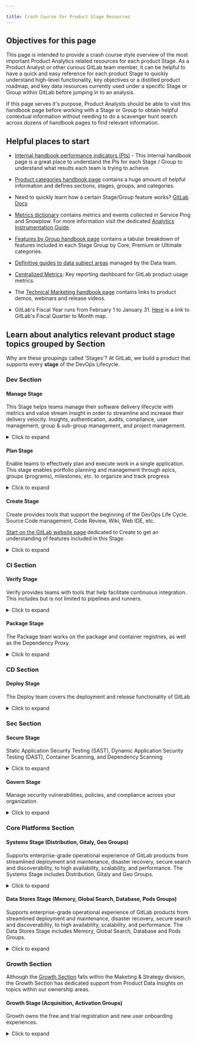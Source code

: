```yaml
---

title: Crash Course for Product Stage Resources
---
```









## Objectives for this page

This page is intended to provide a crash course style overview of the most important Product Analytics related resources for each product Stage.
As a Product Analyst or other curious GitLab team member, it can be helpful to have a quick and easy reference for each product Stage to quickly understand high-level functionality, key objectives or a distilled product roadmap, and key data resources currently used under a specific Stage or Group within GitLab before jumping in to an analysis.

If this page serves it's purpose, Product Analysts should be able to visit this handbook page before working with a Stage or Group to obtain helpful contextual information without needing to do a scavenger hunt search across dozens of handbook pages to find relevant information.

## Helpful places to start

- [Internal handbook performance indicators (PIs)](https://internal.gitlab.com/handbook/company/performance-indicators/) - This internal handbook page is a great place to understand the PIs for each Stage / Group to understand what results each team is trying to acheive.

- [Product categories handbook page](/handbook/product/categories/) contains a huge amount of helpful information and defines sections, stages, groups, and categories.

- Need to quickly learn how a certain Stage/Group feature works? [GitLab Docs](https://docs.gitlab.com/)

- [Metrics dictionary](https://metrics.gitlab.com/) contains metrics and events collected in Service Ping and Snowplow. For more information visit the dedicated [Analytics Instrumentation Guide](/handbook/product/analytics-instrumentation-guide/#metrics-dictionary).

- [Features by Group handbook page](/handbook/product/categories/features/#planproject-management-group) contains a tabular breakdown of features included in each Stage Group by Core, Premium or Ultimate categories.

- [Definitive guides to data subject areas](/handbook/business-technology/data-team/data-catalog/#definitive-guides) managed by the Data team.

- [Centralized Metrics](https://10az.online.tableau.com/#/site/gitlab/workbooks/2069845/views): Key reporting dashboard for GitLab product usage metrics.


- The [Technical Marketing handbook page](/handbook/marketing/developer-relations/technical-marketing/) contains links to product demos, webinars and release videos.

- GitLab's Fiscal Year runs from February 1 to January 31. [Here](/handbook/finance/#fiscal-year) is a link to GitLab's Fiscal Quarter to Month map.

## Learn about analytics relevant product stage topics grouped by Section

Why are these groupings called 'Stages'? At GitLab, we build a product that supports every **stage** of the DevOps Lifecycle.

### Dev Section

#### Manage Stage

This Stage helps teams manage their software delivery lifecycle with metrics and value stream insight in order to streamline and increase their delivery velocity. Insights, authentication, audits, compliance, user management, group & sub-group management, and project management.

<details markdown="1"><summary>Click to expand</summary>


**Top dashboards referenced by this team**

- [Centralized Metrics](https://10az.online.tableau.com/#/site/gitlab/workbooks/2069845/views): Key reporting dashboard for GitLab product usage metrics.



**Helpful video resources**

[Plan:Optimize YouTube Channel](https://www.youtube.com/playlist?list=PL05JrBw4t0KopcuINFaWBEHYlaDnbDxpl)

Team meetings, AMAs, etc. for the Plan:Optimize Group

[Manage:Access YouTube Channel](https://www.youtube.com/playlist?list=PL05JrBw4t0Kot4GcDlWPsZOM8YgncnPUi)

Team meetings, AMAs, etc. for the Manage:Access Group

[Manage:Organization YouTube Channel](https://www.youtube.com/playlist?list=PL05JrBw4t0Kq-9cR2cz4uxUIfVYtB4Gq8)

Team meetings, AMAs, etc. for the Manage:Organization Group

**Product direction**

[Problems to Solve from Product Direction Page](https://about.gitlab.com/direction/manage/#problems-to-solve)

The Problems to Solve section of Manage's Product Direction Page is the most condensed documentation to understand Manage's big picture focus quickly.

**Performance indicators**

[Metrics from Product Direction Page](https://about.gitlab.com/direction/manage/#metrics)

This link breaks down the performance indicators for each Manage Group clearly and links out to the Internal Handbook PI page.

**Key handbook pages**

[Manage Direction Page](https://about.gitlab.com/direction/manage/)

[Main Manage Stage Page](/handbook/engineering/development/dev/manage/)

**Slack channels**

**#s_manage**

**Team members**

[Handbook page to find Manage team members to collaborate with](/handbook/product/categories/#manage-stage)

</details>

#### Plan Stage

Enable teams to effectively plan and execute work in a single application. This stage enables portfolio planning and management through epics, groups (programs), milestones, etc. to organize and track progress

<details markdown="1"><summary>Click to expand</summary>

**Top dashboards referenced by this team**

- [Centralized Metrics](https://10az.online.tableau.com/#/site/gitlab/workbooks/2069845/views): Key reporting dashboard for GitLab product usage metrics.

- [Plan stage .com events](https://10az.online.tableau.com/#/site/gitlab/workbooks/2325883/views)  Analyses dealing with Snowplow events tables

- [Fulfillment:Platform PIs Dashboard](https://10az.online.tableau.com/#/site/gitlab/workbooks/2131145/views)

- [Growth Section Analytics Hub](https://10az.online.tableau.com/#/site/gitlab/workbooks/2058563/views)

- [Code Suggestions](https://10az.online.tableau.com/#/site/gitlab/workbooks/2260169/views)

- [Verify Performance Indicator Hub](https://10az.online.tableau.com/#/site/gitlab/views/VerifyPerformanceIndicatorDashboard/VerifyPerformanceIndicatorHub)



**Helpful video resources**

[Plan Stage YouTube playlist](https://www.youtube.com/playlist?list=PL05JrBw4t0KoceqcTneOVmAzhEp6NinY0)

**What the Plan Stage team is working on**

[Link to 1 Year Plan](https://about.gitlab.com/direction/plan/#1-year-plan)

A great handbook page to skim to understand the roadmap and focus for Plan

**Performance indicators**

[Link to performance indicators](https://internal.gitlab.com/handbook/company/performance-indicators/product/dev-section/)

Resource to understand the Performance Indicators for the Dev Section - Page can be searched by Stage and Group

**Key handbook pages**

[Main Plan page](/handbook/product/categories/#plan-stage)

[Plan direction page](https://about.gitlab.com/direction/plan/)


**Slack channels**

**#s_plan**

**Team members**

[Handbook page to find Plan team members to collaborate with](/handbook/product/categories/#plan-stage)

</details>

#### Create Stage

Create provides tools that support the beginning of the DevOps Life Cycle. Source Code management, Code Review, Wiki, Web IDE, etc.

[Start on the GitLab website page](https://about.gitlab.com/features/) dedicated to Create to get an understanding of features included in this Stage.

<details markdown="1"><summary>Click to expand</summary>

**Top dashboards referenced by this team**


- [Centralized Metrics](https://10az.online.tableau.com/#/site/gitlab/workbooks/2069845/views): Key reporting dashboard for GitLab product usage metrics.


- [Performance indicators internal handbook page](https://internal.gitlab.com/handbook/company/performance-indicators/product/dev-section/)  The Create : Gitaly Group primarily uses the Performance Indicators Internal Handbook Page to guide decisions

- [Handbook page containing engineering analytics dashboards](/handbook/engineering/development/dev/create/engineering-managers/dashboards/)  Used by Create Stage Engineering Managers



**Helpful video resources**

Must be logged into GitLab Unfiltered account

[Create Stage YouTube playlist](https://www.youtube.com/playlist?list=PL05JrBw4t0KrJEKqwt57ljmbkOuVwaR0d)

[Create Stage UX YouTube playlist](https://www.youtube.com/playlist?list=PL05JrBw4t0KrUvA91eFQedd6zrvH0_kGY)

**Product roadmap link**

[Link to product direction / vision](/handbook/engineering/development/dev/create/#vision)

Resource to understand the goals for this team

**Performance indicators**

[Link to performance indicators](https://internal.gitlab.com/handbook/company/performance-indicators/product/dev-section/)

Resource to understand the Performance Indicators for the Dev Section - Page can be searched by Stage and Group

**Key handbook pages**

[Primary Create Stage handbook page](/handbook/engineering/development/dev/create/)

Contains helpful information about how Create operates and current team members

**Slack channels**

**#s_create**

**#s_create_pm**

**Team members**

[Handbook page to find Create team members to collaborate with](/handbook/product/categories/#create-stage)

</details>

### CI Section

#### Verify Stage

Verify provides teams with tools that help facilitate continuous integration. This includes but is not limited to pipelines and runners.

<details markdown="1"><summary>Click to expand</summary>

**Top dashboards referenced by this team**

- [Centralized Metrics](https://10az.online.tableau.com/#/site/gitlab/workbooks/2069845/views): Key reporting dashboard for GitLab product usage metrics.


- [Verify Performance Indicator Dashboard](https://10az.online.tableau.com/#/site/gitlab/views/VerifyPerformanceIndicatorDashboard/VerifyGitLab_comPerformanceIndicators)

- [Error Budget Dashboard](https://10az.online.tableau.com/#/site/gitlab/workbooks/2270342/views)

**Important data documentation**

There are a few models that are exclusive to the Verify stage that you can reference as a SSOT:

- `wk_gitlab_dotcom_monthly_ci_compute_minutes` is a model you can use to identify the number of runners, pipelines, and CI Build Minutes used on a per project, per namespace level.
**Helpful video resources**

[Tanuki Tech: Verify and Secure](https://youtu.be/TgRamhC3ujg)

This video showcases the product functionality of Verify and Secure and how to talk about those functionalities from a sales perspective.

[Verify Team Overview](https://youtu.be/9iF9zWAxdH0)

**Product roadmap link**

[Section Direction: Verify Stage](https://about.gitlab.com/direction/ops/#verify)
Resource to understand the long-term goals for the Verify team

**Performance indicators**

[Ops Section PI](https://internal.gitlab.com/handbook/company/performance-indicators/product/ops-section/)
An internal handbook page that lists all performance indicators under the Operations section

**Key handbook pages**

[Verify Stage Product Page](/handbook/engineering/development/ops/verify/)

A central hub for all pages related to the Verify stage

**Slack channels**

**#s_verify**
Overall channel for Verify

**#g_pipeline-execution**
Slack channel for the Verify:Pipeline Execution product category.

**#g_pipeline-authoring**
Slack channel for the Verify:Pipeline Authoring product category.

**#g_runner**
Slack channel for the Verify:Runner product category.

**#g_pipeline-security**
Slack channel for the Verify:Pipeline Security product category.

**Team members**

[Handbook page to find Verify team members to collaborate with](/handbook/product/categories/#verify-stage)

</details>

#### Package Stage

The Package team works on the package and container registries, as well as the Dependency Proxy.

<details markdown="1"><summary>Click to expand</summary>

**Top dashboards referenced by this team**

- [Package Performance Indicator Hub](https://10az.online.tableau.com/#/site/gitlab/workbooks/2284774/views)

Primarily time series analyses for Package features on GitLab.com

- [Centralized Metrics](https://10az.online.tableau.com/#/site/gitlab/workbooks/2069845/views): Key reporting dashboard for GitLab product usage metrics.

**Important data documentation**
- `wk_gitlab_dotcom_package_events` is a model you can use for all Snowplow events related to Package. This includes but is not limited to, package actions for all available Package types on GitLab.com



**Helpful video resources**

[User Interviews YouTube Channel](https://www.youtube.com/playlist?list=PL05JrBw4t0KpxCv3B5S-6LFCpBB6NCnga)

General and feature specific user interviews for the Package team

[Demos and Speedruns](/handbook/engineering/development/ops/package/#demos--speedruns)

Package Handbook section with feature and roadmap demos

**Product roadmap link**

[Link to product roadmap](/handbook/engineering/development/ops/package/#roadmap)

Resource to understand the long-term goals for this team

**OKRs**

[Link to OKRs handbook page](/handbook/engineering/development/ops/package/#okrs)

Resource to understand the current OKRs for this team

**Key documentation**

[Main Package Team Handbook Page](/handbook/engineering/development/ops/package)

It can be helpful to search for specific topics on the Package team's main page

[GitLab Docs Package Page](https://docs.gitlab.com/ee/administration/packages/)

GitLab Docs are awesome!

**Slack channels**

**#s_package**

**Team members**

[Handbook page to find Package team members to collaborate with](/handbook/product/categories/#package-stage)

[List of Package team members and their stable counterparts to contact if needed](/handbook/engineering/development/ops/package/#team-members)

</details>

### CD Section

#### Deploy Stage

The Deploy team covers the deployment and release functionality of GitLab

<details markdown="1"><summary>Click to expand</summary>

**Top dashboards referenced by this team**

- [Centralized Metrics](https://10az.online.tableau.com/#/site/gitlab/workbooks/2069845/views): Key reporting dashboard for GitLab product usage metrics.

- [Deploy Performance Indicator Dashboard](https://10az.online.tableau.com/#/site/gitlab/workbooks/2280622/views): Primarily time series analyses for Deploy features on GitLab.com





**Product roadmap link**

[Product Direction - Delivery](https://about.gitlab.com/direction/delivery/)
Resource to understand the long-term goals for this team

**Performance indicators**

[Link to performance indicators](https://internal.gitlab.com/handbook/company/performance-indicators/product/ops-section/)

Resource to understand the Performance Indicators for the Ops Section - Page can be searched by Stage and Group

**Key handbook pages**

[Deploy Primary Handbook Page](/handbook/engineering/development/ops/deploy/)

**Slack channels**

**#cd-section**

**#g_environments**

**#s_deploy**

**Team members**

[Handbook page to find Create team members to collaborate with](/handbook/engineering/development/ops/deploy/environments/)


</details>

### Sec Section

#### Secure Stage

Static Application Security Testing (SAST), Dynamic Application Security Testing (DAST), Container Scanning, and Dependency Scanning


<details markdown="1"><summary>Click to expand</summary>

**Top dashboards referenced by this team**

- [Dynamic Analysis Metrics](https://10az.online.tableau.com/#/site/gitlab/views/PDSecDynamicAnalysisMetrics/DynamicAnalysisDashboard) Secure:Dynamic Analysis Group

Some seemingly duplicate charts in Dynamic Analysis Metrics are used by the team to compare totals from different data sets.

- [Threat Management Metrics](https://10az.online.tableau.com/#/site/gitlab/workbooks/2238072/views) Govern:Threat Insights Group

- [Centralized Metrics](https://10az.online.tableau.com/#/site/gitlab/workbooks/2069845/views): Key reporting dashboard for GitLab product usage metrics.



**Helpful video resources**

[DevSecOps Overview](https://www.youtube.com/watch?v=XnYstHObqlA&t=15s) A great place to start for a high-level overview relating to Secure functionality.

**Product direction link**

[Secure product direction page - 1 year plan](https://about.gitlab.com/direction/secure/#1-year-plan)

**Performance indicators**

[Performance indicators linked in Secure handbook page](/handbook/engineering/development/sec/#performance-indicators)

**Key handbook pages**

[Secure stage primary handbook page](/handbook/engineering/development/sec/secure/)

**Slack channels**

**#s_secure**

**Team members**

[Product categories page section to find Secure team members to collaborate with](/handbook/product/categories/#secure-stage)

[Secure Handbook page section to find Secure engineering team members to collaborate with](/handbook/engineering/development/sec/secure/#team-members)


</details>


#### Govern Stage

Manage security vulnerabilities, policies, and compliance across your organization.

<details markdown="1"><summary>Click to expand</summary>

**Top dashboards referenced by this team**

- [Centralized Metrics](https://10az.online.tableau.com/#/site/gitlab/workbooks/2069845/views): Key reporting dashboard for GitLab product usage metrics.

- [PD: Sec: Govern Metrics](https://10az.online.tableau.com/#/site/gitlab/workbooks/2200383/views)




**Helpful video resources**

[Govern Stage YouTube Channel](https://www.youtube.com/playlist?list=PL05JrBw4t0Kq4CHpCTMv3OdquJXm6ggYr)

[Govern UX YouTube Channel](https://www.youtube.com/playlist?list=PL05JrBw4t0KrUL59mDTOdERpYEXGyMPVz)


**Product direction link**

[Govern product direction page - 1 Year Plan](https://about.gitlab.com/direction/govern/#1-year-plan)

**Performance indicators**

[Internal handbook performance indicators for the Secure section](https://internal.gitlab.com/handbook/company/performance-indicators/product/sec-section/)

**Key handbook pages**

[Govern stage primary handbook page](/handbook/engineering/development/sec/govern/)

**Slack channels**

**#s_govern**

**Team members**

[Handbook page to find Govern team members to collaborate with](/handbook/product/categories/#govern-stage)

[Govern Handbook page section to find Govern engineering team members to collaborate with](/handbook/engineering/development/sec/govern/#sub-department-development-people-leaders)

</details>

### Core Platforms Section


#### Systems Stage (Distribution, Gitaly, Geo Groups)

Supports enterprise-grade operational experience of GitLab products from streamlined deployment and maintenance, disaster recovery, secure search and discoverability, to high availability, scalability, and performance. The Systems Stage includes Distribution, Gitaly and Geo Groups.


<details markdown="1"><summary>Click to expand</summary>

**Top dashboards referenced by this team**

- All Tableau Dashboards are organized in Collections, specifically [Core & SaaS Platforms General Collection](https://10az.online.tableau.com/#/site/gitlab/collections/78d30546-2f24-4a4a-8378-c88711f479c4?:origin=card_share_link) and [Core & SaaS Platforms SAFE Collection](https://10az.online.tableau.com/#/site/gitlab/collections/1c106c47-64b3-4cbf-b95d-c75fe2a0e9b4?:origin=card_share_link)

**Important data documentation**

There are no Enablement metrics currently collected in our Postgres Replica data for GitLab.com

The following tables can be used for Service Ping metric reporting.

- common_mart.mart_ping_instance_metric_all_time - Use for all time timeframe metrics

- common_mart.mart_ping_instance_metric_7_day - Use for 7 day timeframe metrics

- common_mart.mart_ping_instance_metric_28_day - Use for 28 day timeframe metrics

- common_mart.mart_ping_instance_metric_monthly - Use for all, 7, 28 timeframe metrics pre filtered to the last ping of the month (does not include none or null timeframe metrics)

- workpace_product.wk_fct_ping_instance_metric_none - Use for metrics with a none timeframe

- workpace_product.wk_fct_ping_instance_metric_null - Use for metrics with a null timeframe

Use the [metrics dictionary](https://metrics.gitlab.com/) to determine the timeframe value for any service ping metric.


**Helpful video resources**

Enablement::Systems is a relatively new Stage. PDI will add helpful video overviews as they become available.

**Product roadmap link**

[Enablement Product Direction](https://about.gitlab.com/direction/enablement/)
Includes Stage and Group level details

**Performance indicators**

[Enablement Section PI handbook page](https://internal.gitlab.com/handbook/company/performance-indicators/product/enablement-section/)

**Key handbook pages**

[Overall Enablement Section Handbook page for Engineering](/handbook/engineering/development/enablement/)

**Slack channels**

**#s_enablement**

**#g_distribution**

**#g_geo**


**Team members**

[Handbook page to find Systems team members to collaborate with](/handbook/product/categories/#systems-stage)

OR

[All team members section of engineering page](/handbook/engineering/development/enablement/#all-team-members)

</details>

#### Data Stores Stage (Memory, Global Search, Database, Pods Groups)

Supports enterprise-grade operational experience of GitLab products from streamlined deployment and maintenance, disaster recovery, secure search and discoverability, to high availability, scalability, and performance. The Data Stores Stage includes Memory, Global Search, Database and Pods Groups.

<details markdown="1"><summary>Click to expand</summary>

**Top dashboards referenced by this team**

- All Tableau Dashboards are organized in Collections, specifically [Core & SaaS Platforms General Collection](https://10az.online.tableau.com/#/site/gitlab/collections/78d30546-2f24-4a4a-8378-c88711f479c4?:origin=card_share_link) and [Core & SaaS Platforms SAFE Collection](https://10az.online.tableau.com/#/site/gitlab/collections/1c106c47-64b3-4cbf-b95d-c75fe2a0e9b4?:origin=card_share_link)


**Important data documentation**

There are no Enablement metrics currently collected in our Postgres Replica data for GitLab.com

The following tables can be used for Service Ping metric reporting.

- common_mart.mart_ping_instance_metric_all_time - Use for all time timeframe metrics

- common_mart.mart_ping_instance_metric_7_day - Use for 7 day timeframe metrics

- common_mart.mart_ping_instance_metric_28_day - Use for 28 day timeframe metrics

- common_mart.mart_ping_instance_metric_monthly - Use for all time and 28 day timeframe metrics, pre filtered to the last ping of the month (does not include 7 day, none, or null timeframe metrics)

- workpace_product.wk_fct_ping_instance_metric_none - Use for metrics with a none timeframe

- workpace_product.wk_fct_ping_instance_metric_null - Use for metrics with a null timeframe

Use the [metrics dictionary](https://metrics.gitlab.com/) to determine the timeframe value for any service ping metric.

**Helpful video resources**

Enablement::Data Stores is a relatively new Stage. PDI will add helpful video overviews as they become available.


**Product roadmap link**

[Enablement Product Direction](https://about.gitlab.com/direction/enablement/)
Includes Stage and Group level details

**Performance indicators**

[Enablement Section PI handbook page](https://internal.gitlab.com/handbook/company/performance-indicators/product/enablement-section/)

**Key handbook pages**

[Overall Enablement Section Handbook page for Engineering](/handbook/engineering/development/enablement/)

**Slack channels**

**#s_enablement**

**#g_memory**

**#g_global_search**

**#g_database**


**Team members**

[Handbook page to find Data Stores team members to collaborate with](/handbook/product/categories/#data-stores-stage)

OR

[All team members section of engineering page](/handbook/engineering/development/enablement/#all-team-members)

</details>


### Growth Section

Although the [Growth Section](/handbook/marketing/growth/) falls within the Maketing & Strategy division, the Growth Section has dedicated support from Product Data Insights on topics within our ownership areas.


#### Growth Stage (Acquisition, Activation Groups)

Growth owns the free and trial registration and new user onboarding experiences.


<details markdown="1"><summary>Click to expand</summary>

**Top dashboards referenced by this team**

- - All Tableau Dashboards are organized in Collections, specifically [Growth General Collection](https://10az.online.tableau.com/#/site/gitlab/collections/9fce437d-d001-412a-a4c4-a327aeb882ff?:origin=card_share_link) and [Growth SAFE Collection](https://10az.online.tableau.com/#/site/gitlab/collections/8740c9bc-6d9d-4e3e-af5a-11b48f48e925?:origin=card_share_link)

- [Growth Section Product Data Insights Hub in Tableau](https://10az.online.tableau.com/t/gitlab/views/GrowthSectionProductDataInsightsHub/GrowthSectionProductDataInsightsHub)

- [Filterable Growth Experiment Analysis Dashboard](https://10az.online.tableau.com/#/site/gitlab/views/USETHISFINALGLEX/GLEXExperimentAnalysisDashboard?:iid=1)

- [Growth Experiment Event Validation](https://10az.online.tableau.com/#/site/gitlab/workbooks/2241316/views)

- [Snowplow Event Exploration L30D](https://10az.online.tableau.com/#/site/gitlab/views/SnowplowEventExplorationLast30Days/SnowplowEventExplorationLast30D) - commonly sent to engineers for event validation.


**Important data documentation**

- [workspace_product.wk_rpt_namespace_onboarding](https://dbt.gitlabdata.com/#!/model/model.gitlab_snowflake.wk_rpt_namespace_onboarding) This model contains all of the most commonly analyzed Growth use cases including namespace and namespace creator attributes and SaaS product behavior. This model can be contributed to by PDI, DEX and Marketing Analytics teams.

- Because Growth topics are broad and cross-functional, there are many data models that are commonly used to answer Growth product analytics questions. More comprehensive documentation can be found in [Product Data Insights Data Models Cheat Sheet](/handbook/product/product-analysis/data-model-cheat-sheet/).

**Helpful video resources**

[Growth YouTube playlist](https://www.youtube.com/playlist?list=PL05JrBw4t0Kr_-AowJmbhGk9yj_zIZySf)

**Product roadmap link**

[Growth Direction handbook page](/handbook/marketing/growth/)

**Performance indicators**

- [SaaS Team Activation](https://docs.google.com/presentation/d/1rJG8FaqEjfgA-Nz9Ww3blgcUwRGzri7CeKkn1e2eEHY/edit?usp=sharing)

- [Valuable Signup](https://docs.google.com/presentation/d/1xHBrnvwdMxQGqmX0TtcQz5tUYsAeU6CAMnpcDlhHUpc/edit?usp=sharing)

- Both of the above metrics are monitored in [Growth Section Product Data Insights Hub in Tableau](https://10az.online.tableau.com/t/gitlab/views/GrowthSectionProductDataInsightsHub/GrowthSectionProductDataInsightsHub)

**Key handbook pages**

[Overall Growth Section Handbook page for Engineering](/handbook/marketing/growth/engineering/)

[Growth Direction Page](/handbook/marketing/growth/)

**Slack channels**

**#s_growth**


**Team members**

[All team members section of engineering page](/handbook/marketing/growth/engineering/#all-team-members)

</details>
